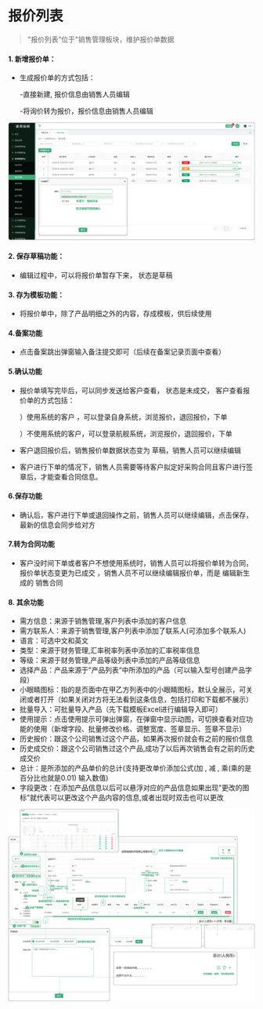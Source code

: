 # 报价列表

> "报价列表”位于"销售管理板块，维护报价单数据
#### 1. 新增报价单：
* 生成报价单的方式包括：

    -直接新建, 报价信息由销售人员编辑
  
    -将询价转为报价，报价信息由销售人员编辑

![如图所示](../file/bjlb.png)

#### 2. 保存草稿功能：

* 编辑过程中，可以将报价单暂存下来， 状态是草稿


#### 3. 存为模板功能：
* 将报价单中，除了产品明细之外的内容，存成模板，供后续使用

#### 4.备案功能
* 点击备案跳出弹窗输入备注提交即可（后续在备案记录页面中查看）

#### 5.确认功能
* 报价单填写完毕后，可以同步发送给客户查看， 状态是未成交， 客户查看报价单的方式包括：

  ）使用系统的客户 ，可以登录自身系统，浏览报价，退回报价，下单

  ）不使用系统的客户，可以登录航舰系统，浏览报价，退回报价，下单


* 客户退回报价后，销售报价单数据状态变为 草稿，销售人员可以继续编辑


* 客户进行下单的情况下，销售人员需要等待客户拟定好采购合同且客户进行签章后，才能查看合同信息。


#### 6.保存功能
* 确认后，客户进行下单或退回操作之前，销售人员可以继续编辑，点击保存，最新的信息会同步给对方

#### 7.转为合同功能
* 客户没时间下单或者客户不想使用系统时，销售人员可以将报价单转为合同，报价单状态变更为已成交 ，销售人员不可以继续编辑报价单，而是 编辑新生成的 销售合同



#### 8. 其余功能

* 需方信息：来源于销售管理,客户列表中添加的客户信息
* 需方联系人：来源于销售管理,客户列表中添加了联系人(可添加多个联系人)
* 语言：可选中文和英文
* 类型：来源于财务管理,汇率税率列表中添加的汇率税率信息
* 等级：来源于财务管理,产品等级列表中添加的产品等级信息
* 选择产品：产品来源于”产品列表“中所添加的产品（可以输入型号创建产品字段）
* 小眼睛图标：指的是页面中在甲乙方列表中的小眼睛图标，默认全展示，可关闭或者打开（如果关闭对方将无法看到这条信息，包括打印和下载都不展示）
* 批量导入：可批量导入产品（先下载模板Excel进行编辑导入即可）
* 使用提示：点击使用提示可弹出弹窗，在弹窗中显示动图，可切换查看对应功能的使用（新增字段、批量修改价格、调整宽度、签章显示、签章不显示）
* 历史报价：跟这个公司销售过这个产品，如果再次报价就会有之前的报价信息
* 历史成交价：跟这个公司销售过这个产品,成功了以后再次销售会有之前的历史成交价
* 总计：是所添加的产品单价的总计(支持更改单价添加公式(加 , 减 , 乘(乘的是百分比也就是0.01) 输入数值)
* 字段更改：在添加产品信息以后可以悬浮对应的产品信息如果出现"更改的图标"就代表可以更改这个产品内容的信息,或者出现时双击也可以更改

![如图所示](../file/mblb3.png)


